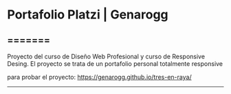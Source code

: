 # Portafolio Platzi | Genarogg
=======
------

Proyecto del curso de Diseño Web Profesional y curso de Responsive Desing. El proyecto se trata de un portafolio personal totalmente responsive

para probar el proyecto: <https://genarogg.github.io/tres-en-raya/> 

------
